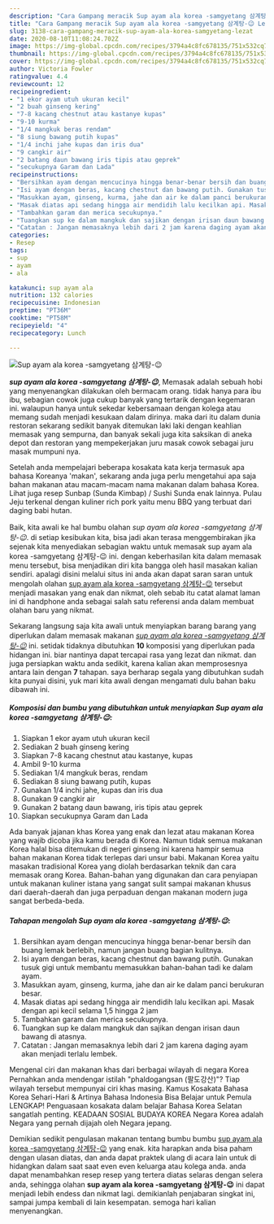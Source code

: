 ```yaml
---
description: "Cara Gampang meracik Sup ayam ala korea -samgyetang 삼계탕-😉 Lezat"
title: "Cara Gampang meracik Sup ayam ala korea -samgyetang 삼계탕-😉 Lezat"
slug: 3138-cara-gampang-meracik-sup-ayam-ala-korea-samgyetang-lezat
date: 2020-08-10T11:08:24.702Z
image: https://img-global.cpcdn.com/recipes/3794a4c8fc678135/751x532cq70/sup-ayam-ala-korea-samgyetang-삼계탕-😉-foto-resep-utama.jpg
thumbnail: https://img-global.cpcdn.com/recipes/3794a4c8fc678135/751x532cq70/sup-ayam-ala-korea-samgyetang-삼계탕-😉-foto-resep-utama.jpg
cover: https://img-global.cpcdn.com/recipes/3794a4c8fc678135/751x532cq70/sup-ayam-ala-korea-samgyetang-삼계탕-😉-foto-resep-utama.jpg
author: Victoria Fowler
ratingvalue: 4.4
reviewcount: 12
recipeingredient:
- "1 ekor ayam utuh ukuran kecil"
- "2 buah ginseng kering"
- "7-8 kacang chestnut atau kastanye kupas"
- "9-10 kurma"
- "1/4 mangkuk beras rendam"
- "8 siung bawang putih kupas"
- "1/4 inchi jahe kupas dan iris dua"
- "9 cangkir air"
- "2 batang daun bawang iris tipis atau geprek"
- "secukupnya Garam dan Lada"
recipeinstructions:
- "Bersihkan ayam dengan mencucinya hingga benar-benar bersih dan buang lemak berlebih, namun jangan buang bagian kulitnya."
- "Isi ayam dengan beras, kacang chestnut dan bawang putih. Gunakan tusuk gigi untuk membantu memasukkan bahan-bahan tadi ke dalam ayam."
- "Masukkan ayam, ginseng, kurma, jahe dan air ke dalam panci berukuran besar."
- "Masak diatas api sedang hingga air mendidih lalu kecilkan api. Masak dengan api kecil selama 1,5 hingga 2 jam"
- "Tambahkan garam dan merica secukupnya."
- "Tuangkan sup ke dalam mangkuk dan sajikan dengan irisan daun bawang di atasnya."
- "Catatan : Jangan memasaknya lebih dari 2 jam karena daging ayam akan menjadi terlalu lembek."
categories:
- Resep
tags:
- sup
- ayam
- ala

katakunci: sup ayam ala 
nutrition: 132 calories
recipecuisine: Indonesian
preptime: "PT36M"
cooktime: "PT58M"
recipeyield: "4"
recipecategory: Lunch

---
```



![Sup ayam ala korea -samgyetang 삼계탕-😉](https://img-global.cpcdn.com/recipes/3794a4c8fc678135/751x532cq70/sup-ayam-ala-korea-samgyetang-삼계탕-😉-foto-resep-utama.jpg)

<b><i>sup ayam ala korea -samgyetang 삼계탕-😉</i></b>, Memasak adalah sebuah hobi yang menyenangkan dilakukan oleh bermacam orang. tidak hanya para ibu ibu, sebagian cowok juga cukup banyak yang tertarik dengan kegemaran ini. walaupun hanya untuk sekedar kebersamaan dengan kolega atau memang sudah menjadi kesukaan dalam dirinya. maka dari itu dalam dunia restoran sekarang sedikit banyak ditemukan laki laki dengan keahlian memasak yang sempurna, dan banyak sekali juga kita saksikan di aneka depot dan restoran yang mempekerjakan juru masak cowok sebagai juru masak mumpuni nya.

Setelah anda mempelajari beberapa kosakata kata kerja termasuk apa bahasa Koreanya &#39;makan&#39;, sekarang anda juga perlu mengetahui apa saja bahan makanan atau macam-macam nama makanan dalam bahasa Korea. Lihat juga resep Sunbap (Sunda Kimbap) / Sushi Sunda enak lainnya. Pulau Jeju terkenal dengan kuliner rich pork yaitu menu BBQ yang terbuat dari daging babi hutan.

Baik, kita awali ke hal bumbu olahan <i>sup ayam ala korea -samgyetang 삼계탕-😉</i>. di setiap kesibukan kita, bisa jadi akan terasa menggembirakan jika sejenak kita menyediakan sebagian waktu untuk memasak sup ayam ala korea -samgyetang 삼계탕-😉 ini. dengan keberhasilan kita dalam memasak menu tersebut, bisa menjadikan diri kita bangga oleh hasil masakan kalian sendiri. apalagi disini melalui situs ini anda akan dapat saran saran untuk mengolah olahan <u>sup ayam ala korea -samgyetang 삼계탕-😉</u> tersebut menjadi masakan yang enak dan nikmat, oleh sebab itu catat alamat laman ini di handphone anda sebagai salah satu referensi anda dalam membuat olahan baru yang nikmat.


Sekarang langsung saja kita awali untuk menyiapkan barang barang yang diperlukan dalam memasak makanan <u><i>sup ayam ala korea -samgyetang 삼계탕-😉</i></u> ini. setidak tidaknya dibutuhkan <b>10</b> komposisi yang diperlukan pada hidangan ini. biar nantinya dapat tercapai rasa yang lezat dan nikmat. dan juga persiapkan waktu anda sedikit, karena kalian akan memprosesnya antara lain dengan <b>7</b> tahapan. saya berharap segala yang dibutuhkan sudah kita punyai disini, yuk mari kita awali dengan mengamati dulu bahan baku dibawah ini.

<!--inarticleads1-->

##### Komposisi dan bumbu yang dibutuhkan untuk menyiapkan Sup ayam ala korea -samgyetang 삼계탕-😉:

1. Siapkan 1 ekor ayam utuh ukuran kecil
1. Sediakan 2 buah ginseng kering
1. Siapkan 7-8 kacang chestnut atau kastanye, kupas
1. Ambil 9-10 kurma
1. Sediakan 1/4 mangkuk beras, rendam
1. Sediakan 8 siung bawang putih, kupas
1. Gunakan 1/4 inchi jahe, kupas dan iris dua
1. Gunakan 9 cangkir air
1. Gunakan 2 batang daun bawang, iris tipis atau geprek
1. Siapkan secukupnya Garam dan Lada


Ada banyak jajanan khas Korea yang enak dan lezat atau makanan Korea yang wajib dicoba jika kamu berada di Korea. Namun tidak semua makanan Korea halal bisa ditemukan di negeri ginseng ini karena hampir semua bahan makanan Korea tidak terlepas dari unsur babi. Makanan Korea yaitu masakan tradisional Korea yang diolah berdasarkan teknik dan cara memasak orang Korea. Bahan-bahan yang digunakan dan cara penyiapan untuk makanan kuliner istana yang sangat sulit sampai makanan khusus dari daerah-daerah dan juga perpaduan dengan makanan modern juga sangat berbeda-beda. 

<!--inarticleads2-->

##### Tahapan mengolah Sup ayam ala korea -samgyetang 삼계탕-😉:

1. Bersihkan ayam dengan mencucinya hingga benar-benar bersih dan buang lemak berlebih, namun jangan buang bagian kulitnya.
1. Isi ayam dengan beras, kacang chestnut dan bawang putih. Gunakan tusuk gigi untuk membantu memasukkan bahan-bahan tadi ke dalam ayam.
1. Masukkan ayam, ginseng, kurma, jahe dan air ke dalam panci berukuran besar.
1. Masak diatas api sedang hingga air mendidih lalu kecilkan api. Masak dengan api kecil selama 1,5 hingga 2 jam
1. Tambahkan garam dan merica secukupnya.
1. Tuangkan sup ke dalam mangkuk dan sajikan dengan irisan daun bawang di atasnya.
1. Catatan : Jangan memasaknya lebih dari 2 jam karena daging ayam akan menjadi terlalu lembek.


Mengenal ciri dan makanan khas dari berbagai wilayah di negara Korea Pernahkan anda mendengar istilah &#34;phaldogangsan (팔도강산)&#34;? Tiap wilayah tersebut mempunyai ciri khas masing. Kamus Kosakata Bahasa Korea Sehari-Hari &amp; Artinya Bahasa Indonesia Bisa Belajar untuk Pemula LENGKAP! Penguasaan kosakata dalam belajar Bahasa Korea Selatan sangatlah penting. KEADAAN SOSIAL BUDAYA KOREA Negara Korea adalah Negara yang pernah dijajah oleh Negara jepang. 

Demikian sedikit pengulasan makanan tentang bumbu bumbu <u>sup ayam ala korea -samgyetang 삼계탕-😉</u> yang enak. kita harapkan anda bisa paham dengan ulasan diatas, dan anda dapat praktek ulang di acara lain untuk di hidangkan dalam saat saat even even keluarga atau kolega anda. anda dapat menambahkan resep resep yang tertera diatas selaras dengan selera anda, sehingga olahan <b>sup ayam ala korea -samgyetang 삼계탕-😉</b> ini dapat menjadi lebih endess dan nikmat lagi. demikianlah penjabaran singkat ini, sampai jumpa kembali di lain kesempatan. semoga hari kalian menyenangkan.
